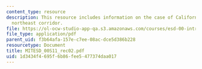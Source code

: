 ```yaml
---
content_type: resource
description: This resource includes information on the case of California and the
  northeast corridor.
file: https://ol-ocw-studio-app-qa.s3.amazonaws.com/courses/esd-00-introduction-to-engineering-systems-spring-2011/1d3434f4695f6b86fee5477374daa017_MITESD_00S11_rec02.pdf
file_type: application/pdf
parent_uid: f3b64afa-157e-c7ee-08ac-dce5d386b228
resourcetype: Document
title: MITESD_00S11_rec02.pdf
uid: 1d3434f4-695f-6b86-fee5-477374daa017
---
```

